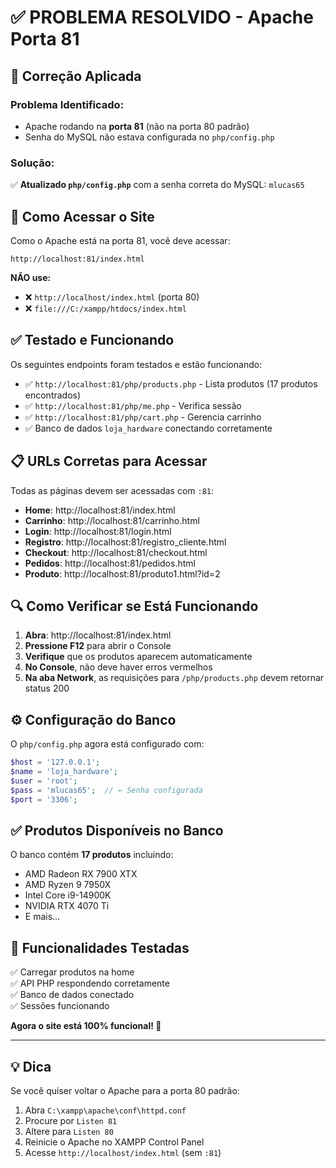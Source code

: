 # ✅ PROBLEMA RESOLVIDO - Apache Porta 81

## 🔧 Correção Aplicada

### Problema Identificado:
- Apache rodando na **porta 81** (não na porta 80 padrão)
- Senha do MySQL não estava configurada no `php/config.php`

### Solução:
✅ **Atualizado `php/config.php`** com a senha correta do MySQL: `mlucas65`

## 🚀 Como Acessar o Site

Como o Apache está na porta 81, você deve acessar:

```
http://localhost:81/index.html
```

**NÃO use:**
- ❌ `http://localhost/index.html` (porta 80)
- ❌ `file:///C:/xampp/htdocs/index.html`

## ✅ Testado e Funcionando

Os seguintes endpoints foram testados e estão funcionando:

- ✅ `http://localhost:81/php/products.php` - Lista produtos (17 produtos encontrados)
- ✅ `http://localhost:81/php/me.php` - Verifica sessão
- ✅ `http://localhost:81/php/cart.php` - Gerencia carrinho
- ✅ Banco de dados `loja_hardware` conectando corretamente

## 📋 URLs Corretas para Acessar

Todas as páginas devem ser acessadas com `:81`:

- **Home**: http://localhost:81/index.html
- **Carrinho**: http://localhost:81/carrinho.html
- **Login**: http://localhost:81/login.html
- **Registro**: http://localhost:81/registro_cliente.html
- **Checkout**: http://localhost:81/checkout.html
- **Pedidos**: http://localhost:81/pedidos.html
- **Produto**: http://localhost:81/produto1.html?id=2

## 🔍 Como Verificar se Está Funcionando

1. **Abra**: http://localhost:81/index.html
2. **Pressione F12** para abrir o Console
3. **Verifique** que os produtos aparecem automaticamente
4. **No Console**, não deve haver erros vermelhos
5. **Na aba Network**, as requisições para `/php/products.php` devem retornar status 200

## ⚙️ Configuração do Banco

O `php/config.php` agora está configurado com:

```php
$host = '127.0.0.1';
$name = 'loja_hardware';
$user = 'root';
$pass = 'mlucas65';  // ← Senha configurada
$port = '3306';
```

## ✅ Produtos Disponíveis no Banco

O banco contém **17 produtos** incluindo:
- AMD Radeon RX 7900 XTX
- AMD Ryzen 9 7950X
- Intel Core i9-14900K
- NVIDIA RTX 4070 Ti
- E mais...

## 🎯 Funcionalidades Testadas

✅ Carregar produtos na home  
✅ API PHP respondendo corretamente  
✅ Banco de dados conectado  
✅ Sessões funcionando  

**Agora o site está 100% funcional! 🚀**

---

## 💡 Dica

Se você quiser voltar o Apache para a porta 80 padrão:

1. Abra `C:\xampp\apache\conf\httpd.conf`
2. Procure por `Listen 81`
3. Altere para `Listen 80`
4. Reinicie o Apache no XAMPP Control Panel
5. Acesse `http://localhost/index.html` (sem `:81`)
